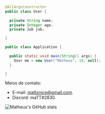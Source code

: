 ```java
@AllArgsConstructor
public class User {
  
  private String name;
  private Integer age;
  private Job job;

}

public class Application {
  
  public static void main(String[] args) {
    User me = new User("Matheus", 18, null);
  }

}
```

Meios de contato:

* E-mail: mattxnice@gmail.com.
* Discord: maTT#2830.

![Matheus's GitHub stats](https://github-readme-stats.vercel.app/api?username=mattnicee7&show_icons=true&theme=radical)
